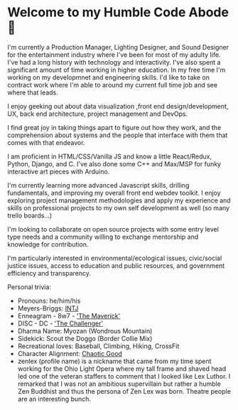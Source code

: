 # Welcome to my Humble Code Abode 🙏

I'm currently a Production Manager, Lighting Designer, and Sound Designer for the entertainment industry where I've been for most of my adulty life. I've had a long history with technology and interactivity. I've also spent a significant amount of time working in higher education. In my free time I'm working on my developmnet and engineering skills. I'd like to take on contract work where I'm able to around my current full time job and see where that leads. 

I enjoy geeking out about data visualization ,front end design/development, UX, back end architecture, project management and DevOps. 

I find great joy in taking things apart to figure out how they work, and the comprehension about systems and the people that interface with them that comes with that endeavor. 

I am proficient in HTML/CSS/Vanilla JS and know a little React/Redux, Python, Django, and C. I've also done some C++ and Max/MSP for funky interactive art pieces with Arduino. 

I'm currently learning more advanced Javascript skills, drilling fundamentals, and improving my overall front end webdev toolkit. 
I enjoy exploring project management methodologies and apply my experience and skills on professional projects to my own self development as well (so many trello boards...)

I'm looking to collaborate on open source projects with some entry level type needs and a community willing to exchange mentorship and knowledge for contribution. 

I'm particularly interested in environmental/ecological issues, civic/social justice issues, access to education and public resources, and government efficiency and transparency. 

Personal trivia:
- Pronouns: he/him/his
- Meyers-Briggs: [INTJ](https://www.16personalities.com/intj-personality)
- Enneagram - 8w7 - ['The Maverick'](https://www.enneagraminstitute.com/type-8) 
- DISC - DC - ['The Challenger'](https://www.businessbacker.com/blog/word-maps-personality-types/?fbclid=IwAR1D6t1BkGqlnX9rWeKGWhxxsGFLtUPUAmJxIHukPpsUwqdboJomou8CK3M)
- Dharma Name: Myozan (Wondrous Mountain)
- Sidekick: Scout the Doggo (Border Collie Mix)
- Recreational loves: Baseball, Climbing, Hiking, CrossFit
- Character Alignment: [Chaotic Good](https://mykindofmeeple.com/chaotic-good-alignment/)
- zenlex (profile name) is a nickname that came from my time spent working for the Ohio Light Opera where my tall frame and shaved head led one of the veteran staffers to comment that I looked like Lex Luthor. I remarked that I was not an ambitious supervillain but rather a humble Zen Buddhist and thus the persona of Zen Lex was born. Theatre people are an interesting bunch. 



